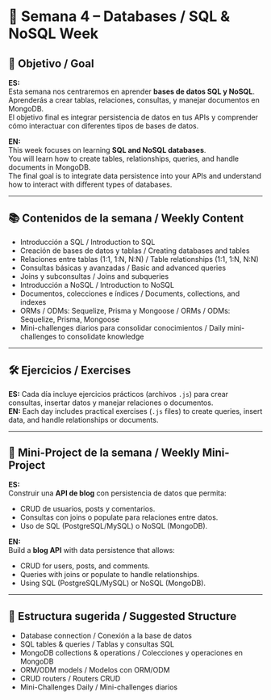 # 📅 Semana 4 – Databases / SQL & NoSQL Week

## 🎯 Objetivo / Goal

**ES:**  
Esta semana nos centraremos en aprender **bases de datos SQL y NoSQL**.  
Aprenderás a crear tablas, relaciones, consultas, y manejar documentos en MongoDB.  
El objetivo final es integrar persistencia de datos en tus APIs y comprender cómo interactuar con diferentes tipos de bases de datos.

**EN:**  
This week focuses on learning **SQL and NoSQL databases**.  
You will learn how to create tables, relationships, queries, and handle documents in MongoDB.  
The final goal is to integrate data persistence into your APIs and understand how to interact with different types of databases.

---

## 📚 Contenidos de la semana / Weekly Content

- Introducción a SQL / Introduction to SQL  
- Creación de bases de datos y tablas / Creating databases and tables  
- Relaciones entre tablas (1:1, 1:N, N:N) / Table relationships (1:1, 1:N, N:N)  
- Consultas básicas y avanzadas / Basic and advanced queries  
- Joins y subconsultas / Joins and subqueries  
- Introducción a NoSQL / Introduction to NoSQL  
- Documentos, colecciones e índices / Documents, collections, and indexes  
- ORMs / ODMs: Sequelize, Prisma y Mongoose / ORMs / ODMs: Sequelize, Prisma, Mongoose  
- Mini-challenges diarios para consolidar conocimientos / Daily mini-challenges to consolidate knowledge  

---

## 🛠️ Ejercicios / Exercises

**ES:** Cada día incluye ejercicios prácticos (archivos `.js`) para crear consultas, insertar datos y manejar relaciones o documentos.  
**EN:** Each day includes practical exercises (`.js` files) to create queries, insert data, and handle relationships or documents.  

---

## 🎯 Mini-Project de la semana / Weekly Mini-Project

**ES:**  
Construir una **API de blog** con persistencia de datos que permita:  
- CRUD de usuarios, posts y comentarios.  
- Consultas con joins o populate para relaciones entre datos.  
- Uso de SQL (PostgreSQL/MySQL) o NoSQL (MongoDB).  

**EN:**  
Build a **blog API** with data persistence that allows:  
- CRUD for users, posts, and comments.  
- Queries with joins or populate to handle relationships.  
- Using SQL (PostgreSQL/MySQL) or NoSQL (MongoDB).  

---

## 📂 Estructura sugerida / Suggested Structure

- Database connection / Conexión a la base de datos  
- SQL tables & queries / Tablas y consultas SQL  
- MongoDB collections & operations / Colecciones y operaciones en MongoDB  
- ORM/ODM models / Modelos con ORM/ODM  
- CRUD routers / Routers CRUD  
- Mini-Challenges Daily / Mini-challenges diarios
